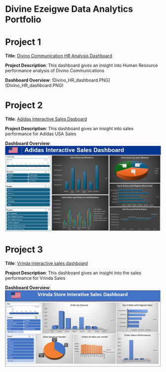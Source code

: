  # Divine Ezeigwe Data Analytics Portfolio
# Project 1
**Title**: [Divino Communication HR Analysis Dashboard](https://github.com/Ifeanyi-Ezeigwe/Data_Analytics)

**Project Description**: This dashboard gives an insight into Human Resource performance analysis of Divino Communications 

**Dashboard Overview**:
!Divino_HR_dashboard.PNG](Divino_HR_dashboard.PNG)


# Project 2
**Title**: [Adidas Interactive Sales Dasboard](https://ifeanyi-ezeigwe.github.io/Data_Analytics/)

**Project Description**: This dashboard gives an insight into sales performance for Adidas USA Sales

**Dashboard Overview**:
![Adidas_Sales_Dashboard.PNG](Adidas_Sales_Dashboard.PNG)



# Project 3
**Title**: [Vrinda interactive sales dashboard](https://ifeanyi-ezeigwe.github.io/Data_Analytics/)

**Project Description**: This dashboard gives an insight into the sales performance for Vrinda Sales

**Dashboard Overview**:
![Vrinda_Sales_dashboard.PNG](Vrinda_Sales_dashboard.PNG)



